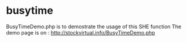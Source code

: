 # busytime

BusyTimeDemo.php is to demostrate the usage of this SHE function 
The demo page is on :  http://stockvirtual.info/BusyTimeDemo.php 
